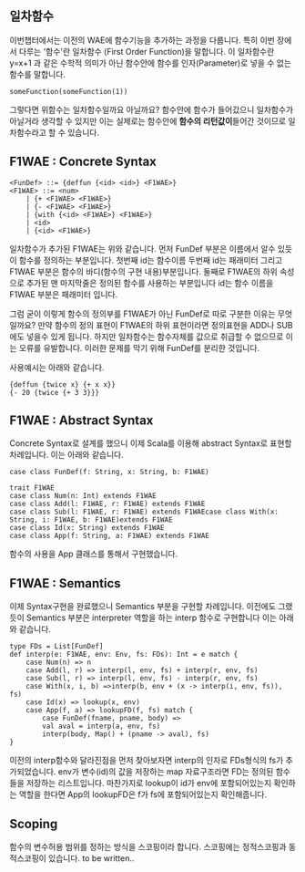 ## 일차함수
이번챕터에서는 이전의 WAE에 함수기능을 추가하는 과정을 다룹니다. 특히 이번 장에서 다루는 '함수'란 일차함수 (First Order Function)을 말합니다. 이 일차함수란 y=x+1 과 같은 수학적 의미가 아닌 함수안에 함수를 인자(Parameter)로 넣을 수 없는 함수를 말합니다. 

    someFunction(someFunction(1))

그렇다면 위함수는 일차함수일까요 아닐까요? 함수안에 함수가 들어갔으니 일차함수가 아닐거라 생각할 수 있지만 이는 실제로는 함수안에 **함수의 리턴값이**들어간 것이므로 일차함수라고 할 수 있습니다.

## F1WAE : Concrete Syntax
    <FunDef> ::= {deffun {<id> <id>} <F1WAE>}
    <F1WAE> ::= <num>
        | {+ <F1WAE> <F1WAE>}
        | {- <F1WAE> <F1WAE>}
        | {with {<id> <F1WAE>} <F1WAE>}
        | <id>
        | {<id> <F1WAE>}
일차함수가 추가된 F1WAE는 위와 같습니다.
먼저 FunDef 부분은 이름에서 알수 있듯이 함수를 정의하는 부분입니다. 첫번째 id는 함수이름 두번째 id는 패래미터 그리고 F1WAE 부분은 함수의 바디(함수의 구현 내용)부분입니다. 둘째로 F1WAE의 하위 속성으로 추가된 맨 마지막줄은 정의된 함수를 사용하는 부분입니다 id는 함수 이름을 F1WAE 부분은 패래미터 입니다. 

그럼 굳이 이렇게 함수의 정의부를 F1WAE가 아닌 FunDef로 따로 구분한 이유는 무엇일까요? 만약 함수의 정의 표현이 F1WAE의 하위 표현이라면 정의표현을 ADD나 SUB에도 넣을수 있게 됩니다. 하지만 일차함수는 함수자체를 값으로 취급할 수 없으므로 이는 오류를 유발합니다. 이러한 문제를 막기 위해 FunDef를 분리한 것입니다.

사용예시는 아래와 같습니다.

    {deffun {twice x} {+ x x}}
    {- 20 {twice {+ 3 3}}}

## F1WAE : Abstract Syntax
Concrete Syntax로 설계를 했으니 이제 Scala를 이용해 abstract Syntax로 표현할 차례입니다. 이는 아래와 같습니다.

    case class FunDef(f: String, x: String, b: F1WAE)
    
    trait F1WAE
    case class Num(n: Int) extends F1WAE
    case class Add(l: F1WAE, r: F1WAE) extends F1WAE
    case class Sub(l: F1WAE, r: F1WAE) extends F1WAEcase class With(x: String, i: F1WAE, b: F1WAE)extends F1WAE
    case class Id(x: String) extends F1WAE
    case class App(f: String, a: F1WAE) extends F1WAE

함수의 사용을 App 클래스를 통해서 구현했습니다.

## F1WAE : Semantics
이제 Syntax구현을 완료했으니 Semantics 부분을 구현할 차례입니다. 이전에도 그랬듯이 Semantics 부분은 interpreter 역할을 하는 interp 함수로 구현합니다 이는 아래와 같습니다.

    type FDs = List[FunDef]
    def interp(e: F1WAE, env: Env, fs: FDs): Int = e match {
        case Num(n) => n
        case Add(l, r) => interp(l, env, fs) + interp(r, env, fs)
        case Sub(l, r) => interp(l, env, fs) - interp(r, env, fs)
        case With(x, i, b) =>interp(b, env + (x -> interp(i, env, fs)), fs)
        case Id(x) => lookup(x, env)
        case App(f, a) => lookupFD(f, fs) match {
            case FunDef(fname, pname, body) =>
            val aval = interp(a, env, fs)
            interp(body, Map() + (pname -> aval), fs)
    }


이전의 interp함수와 달라진점을 먼저 찾아보자면 interp의 인자로 FDs형식의 fs가 추가되었습니다. env가 변수(id)의 값을 저장하는 map 자료구조라면 FD는 정의된 함수들을 저장하는 리스트입니다. 마찬가지로 lookup이 id가 env에 포함되어있는지 확인하는 역할을 한다면 App의 lookupFD은 f가 fs에 포함되어있는지 확인해줍니다.

## Scoping
함수의 변수허용 범위를 정하는 방식을 스코핑이라 합니다. 스코핑에는 정적스코핑과 동적스코핑이 있습니다.
to be written..
